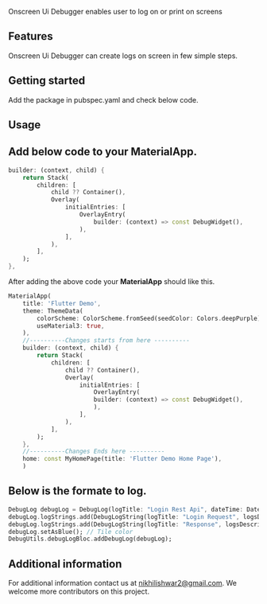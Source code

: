 <!--
This README describes the package. If you publish this package to pub.dev,
this README's contents appear on the landing page for your package.

For information about how to write a good package README, see the guide for
[writing package pages](https://dart.dev/guides/libraries/writing-package-pages).

For general information about developing packages, see the Dart guide for
[creating packages](https://dart.dev/guides/libraries/create-library-packages)
and the Flutter guide for
[developing packages and plugins](https://flutter.dev/developing-packages).
-->

Onscreen Ui Debugger enables user to log on or print on screens
## Features

Onscreen Ui Debugger can  create logs on screen in few simple steps.

## Getting started

Add the package in pubspec.yaml and check below code.

## Usage


## Add below code to your MaterialApp.
```dart
builder: (context, child) {
    return Stack(
        children: [
            child ?? Container(),
            Overlay(
                initialEntries: [
                    OverlayEntry(
                        builder: (context) => const DebugWidget(),
                    ),
                ],
            ),
        ],
    );
},
```
After adding the above code your **MaterialApp** should like this.

```dart
MaterialApp(
    title: 'Flutter Demo',
    theme: ThemeData(
        colorScheme: ColorScheme.fromSeed(seedColor: Colors.deepPurple),
        useMaterial3: true,
    ),
    //----------Changes starts from here ----------
    builder: (context, child) {
        return Stack(
            children: [
                child ?? Container(),
                Overlay(
                    initialEntries: [
                        OverlayEntry(
                        builder: (context) => const DebugWidget(),
                        ),
                    ],
                ),
            ],
        );
    },
    //----------Changes Ends here ----------
    home: const MyHomePage(title: 'Flutter Demo Home Page'),
    )
```

## Below is the formate to log.
```dart
DebugLog debugLog = DebugLog(logTitle: "Login Rest Api", dateTime: DateTime.now());
debugLog.logStrings.add(DebugLogString(logTitle: "Login Request", logsDescription: "{mobile:'9496699210'}"));
debugLog.logStrings.add(DebugLogString(logTitle: "Response", logsDescription: '{message:'success'}'));
debugLog.setAsBlue(); // Tile color
DebugUtils.debugLogBloc.addDebugLog(debugLog);
```

## Additional information

For additional information contact us at nikhilishwar2@gmail.com. We welcome more contributors on this project. 